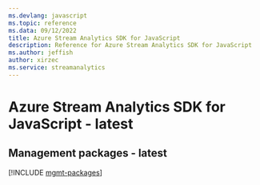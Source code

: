 ```yaml
---
ms.devlang: javascript
ms.topic: reference
ms.data: 09/12/2022
title: Azure Stream Analytics SDK for JavaScript
description: Reference for Azure Stream Analytics SDK for JavaScript
ms.author: jeffish
author: xirzec
ms.service: streamanalytics
---
```

# Azure Stream Analytics SDK for JavaScript - latest

## Management packages - latest
[!INCLUDE [mgmt-packages](stream-analytics-mgmt-index.md)]